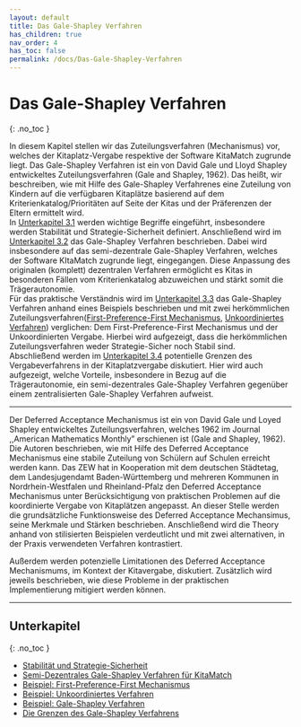 ```yaml
---
layout: default
title: Das Gale-Shapley Verfahren
has_children: true
nav_order: 4
has_toc: false
permalink: /docs/Das-Gale-Shapley-Verfahren
---
```


# Das Gale-Shapley Verfahren
{: .no_toc }

In diesem Kapitel stellen wir das Zuteilungsverfahren (Mechanismus) vor, welches der Kitaplatz-Vergabe respektive der Software KitaMatch zugrunde liegt. Das Gale-Shapley Verfahren ist ein von David Gale und Lloyd Shapley entwickeltes Zuteilungsverfahren (Gale and Shapley, 1962). Das heißt, wir beschreiben, wie mit Hilfe des Gale-Shapley Verfahrenes eine Zuteilung von Kindern auf die verfügbaren Kitaplätze basierend auf dem Kriterienkatalog/Prioritäten auf Seite der Kitas und der Präferenzen der Eltern ermittelt wird.   
In [Unterkapitel 3.1](/docs/Gale-Shapley-Verfahren/Stabilität-und-Strategie-Sicherheit) werden wichtige Begriffe eingeführt, insbesondere werden  Stabilität und Strategie-Sicherheit definiert. Anschließend wird im [Unterkapitel 3.2](/docs/Gale-Shapley-Verfahren/Semi-Dezentrales-Gale-Shapley-Verfahren) das  Gale-Shapley Verfahren beschrieben. Dabei wird insbesondere auf das semi-dezentrale Gale-Shapley Verfahren, welches der Software KItaMatch zugrunde liegt, eingegangen. Diese Anpassung des originalen (komplett) dezentralen Verfahren ermöglicht es Kitas in besonderen Fällen vom Kriterienkatalog abzuweichen und stärkt somit die Trägerautonomie.   
Für das praktische Verständnis wird im [Unterkapitel 3.3](/docs/Gale-Shapley-Verfahren/Gale-Shapley-Beispiel) das Gale-Shapley Verfahren anhand eines Beispiels beschrieben und mit zwei herkömmlichen Zuteilungsverfahren([First-Preference-First Mechanismus](/docs/Gale-Shapley-Verfahren/First-Preference-First-Mechanismus), [Unkoordiniertes Verfahren](/docs/Gale-Shapley-Verfahren/Unkoordiniertes-Verfahren)) verglichen: Dem First-Preference-First Mechanismus und der Unkoordinierten Vergabe. Hierbei wird aufgezeigt, dass die herkömmlichen Zuteilungsverfahren weder Strategie-Sicher noch Stabil sind.  
Abschließend werden im [Unterkapitel 3.4](/docs/Gale-Shapley-Verfahren/Grenzen-des-Gale-Shapley-Verfahrens) potentielle Grenzen des Vergabeverfahrens in der Kitaplatzvergabe diskutiert. Hier wird auch aufgezeigt, welche Vorteile, insbesondere in Bezug auf die Trägerautonomie, ein semi-dezentrales Gale-Shapley Verfahren gegenüber einem zentralisierten Gale-Shapley Verfahren aufweist.   

---

Der Deferred Acceptance Mechanismus ist ein von David Gale und Loyed Shapley entwickeltes Zuteilungsverfahren, welches 1962 im Journal ,,American Mathematics Monthly” erschienen ist (Gale and Shapley, 1962). Die Autoren beschrieben, wie mit Hilfe des Deferred Acceptance Mechanismus eine stabile Zuteilung von Schülern auf Schulen erreicht werden kann.
Das ZEW hat in Kooperation mit dem deutschen Städtetag, dem Landesjugendamt Baden-Württemberg und mehreren Kommunen in Nordrhein-Westfalen und Rheinland-Pfalz den Deferred Acceptance Mechanismus unter Berücksichtigung von praktischen Problemen auf die koordinierte Vergabe von Kitaplätzen angepasst.
An dieser Stelle werden die grundsätzliche Funktionsweise des Deferred Acceptance Mechansimus, seine Merkmale und Stärken beschrieben. Anschließend  wird die Theory anhand von stilisierten Beispielen verdeutlicht und mit zwei alternativen, in der Praxis verwendeten Verfahren kontrastiert.

Außerdem werden potenzielle Limitationen des Deferred Acceptance Mechanismums, im Kontext der Kitavergabe, diskutiert. Zusätzlich wird jeweils beschrieben, wie diese Probleme in der praktischen Implementierung mitigiert werden können.

---


## Unterkapitel
{: .no_toc }

- [Stabilität und Strategie-Sicherheit](/docs/Gale-Shapley-Verfahren/Stabilität-und-Strategie-Sicherheit)
- [Semi-Dezentrales Gale-Shapley Verfahren für KitaMatch](/docs/Gale-Shapley-Verfahren/Semi-Dezentrales-Gale-Shapley-Verfahren)
- [Beispiel: First-Preference-First Mechanismus](/docs/Gale-Shapley-Verfahren/First-Preference-First-Mechanismus)
- [Beispiel: Unkoordiniertes Verfahren](/docs/Gale-Shapley-Verfahren/Unkoordiniertes-Verfahren)
- [Beispiel: Gale-Shapley Verfahren](/docs/Gale-Shapley-Verfahren/Gale-Shapley-Beispiel)
- [Die Grenzen des Gale-Shapley Verfahrens](/docs/Gale-Shapley-Verfahren/Grenzen-des-Gale-Shapley-Verfahrens)


